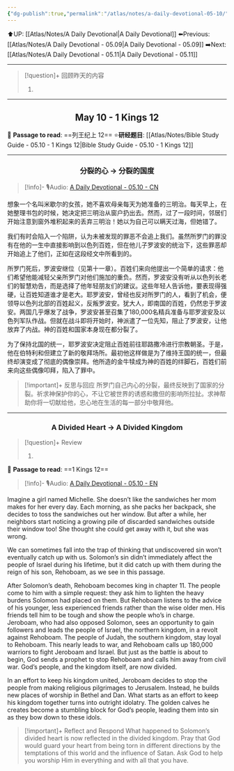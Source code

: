 ```yaml
---
{"dg-publish":true,"permalink":"/atlas/notes/a-daily-devotional-05-10/"}
---
```


 ⬆️UP: [[Atlas/Notes/A Daily Devotional\|A Daily Devotional]]
⬅️Previous: [[Atlas/Notes/A Daily Devotional - 05.09\|A Daily Devotional - 05.09]]
➡️Next: [[Atlas/Notes/A Daily Devotional - 05.11\|A Daily Devotional - 05.11]]

---

> [!question]+ 回顾昨天的内容
> 1. ⁠

---
## <center>May 10 -  1 Kings 12</center>

📖 **Passage to read**: ==列王纪上 12==
⭐**研经题目**: [[Atlas/Notes/Bible Study Guide - 05.10 - 1 Kings 12\|Bible Study Guide - 05.10 - 1 Kings 12]]

---
### <center>分裂的心 → 分裂的国度</center>

> [!info]- 🎙️Audio: [A Daily Devotional - 05.10 - CN]()

想象一个名叫米歇尔的女孩，她不喜欢母亲每天为她准备的三明治。每天早上，在她整理书包的时候，她决定把三明治从窗户扔出去。然而，过了一段时间，邻居们开始注意到窗外堆积起来的丢弃三明治！她以为自己可以瞒天过海，但她错了。

我们有时会陷入一个陷阱，认为未被发现的罪恶不会追上我们。虽然所罗门的罪没有在他的一生中直接影响到以色列百姓，但在他儿子罗波安的统治下，这些罪恶却开始追上了他们，正如在这段经文中所看到的。

所罗门死后，罗波安继位（见第十一章）。百姓们来向他提出一个简单的请求：他们希望他能减轻父亲所罗门对他们施加的重负。然而，罗波安没有听从以色列长老们的智慧劝告，而是选择了他年轻朋友们的建议。这些年轻人告诉他，要表现得强硬，让百姓知道谁才是老大。耶罗波安，曾经也反对所罗门的人，看到了机会，便领导以色列北部的百姓起义，反叛罗波安。犹大人，即南国的百姓，仍然忠于罗波安。两国几乎爆发了战争，罗波安甚至召集了180,000名精兵准备与耶罗波安及以色列军队作战。但就在战斗即将开始时，神派遣了一位先知，阻止了罗波安，让他放弃了内战。神的百姓和国家本身现在都分裂了。

为了保持北国的统一，耶罗波安决定阻止百姓前往耶路撒冷进行宗教朝圣。于是，他在伯特利和但建立了新的敬拜场所。最初他这样做是为了维持王国的统一，但最终却演变成了彻底的偶像崇拜。他所造的金牛犊成为神的百姓的绊脚石，百姓们前来向这些偶像叩拜，陷入了罪中。

> [!important]+ 反思与回应
所罗门自己内心的分裂，最终反映到了国家的分裂。祈求神保护你的心，不让它被世界的诱惑和撒但的影响所拉扯。求神帮助你将一切献给他，忠心地在生活的每一部分中敬拜他。



---
### <center>A Divided Heart → A Divided Kingdom</center>

> [!question]+ Review
> 1. ⁠

📖 **Passage to read**: ==1 Kings 12==

> [!info]- 🎙️Audio: [A Daily Devotional - 05.10 - EN]()  

Imagine a girl named Michelle. She doesn’t like the sandwiches her mom makes for her every day. Each morning, as she packs her backpack, she decides to toss the sandwiches out her window. But after a while, her neighbors start noticing a growing pile of discarded sandwiches outside their window too! She thought she could get away with it, but she was wrong.

We can sometimes fall into the trap of thinking that undiscovered sin won’t eventually catch up with us. Solomon’s sin didn’t immediately affect the people of Israel during his lifetime, but it did catch up with them during the reign of his son, Rehoboam, as we see in this passage.

After Solomon’s death, Rehoboam becomes king in chapter 11. The people come to him with a simple request: they ask him to lighten the heavy burdens Solomon had placed on them. But Rehoboam listens to the advice of his younger, less experienced friends rather than the wise older men. His friends tell him to be tough and show the people who’s in charge. Jeroboam, who had also opposed Solomon, sees an opportunity to gain followers and leads the people of Israel, the northern kingdom, in a revolt against Rehoboam. The people of Judah, the southern kingdom, stay loyal to Rehoboam. This nearly leads to war, and Rehoboam calls up 180,000 warriors to fight Jeroboam and Israel. But just as the battle is about to begin, God sends a prophet to stop Rehoboam and calls him away from civil war. God’s people, and the kingdom itself, are now divided.

In an effort to keep his kingdom united, Jeroboam decides to stop the people from making religious pilgrimages to Jerusalem. Instead, he builds new places of worship in Bethel and Dan. What starts as an effort to keep his kingdom together turns into outright idolatry. The golden calves he creates become a stumbling block for God’s people, leading them into sin as they bow down to these idols.

> [!important]+ Reflect and Respond
What happened to Solomon’s divided heart is now reflected in the divided kingdom. Pray that God would guard your heart from being torn in different directions by the temptations of this world and the influence of Satan. Ask God to help you worship Him in everything and with all that you have.






